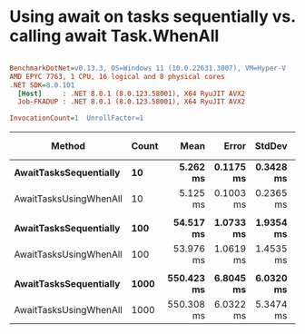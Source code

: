 # Using await on tasks sequentially vs. calling await Task.WhenAll


``` ini

BenchmarkDotNet=v0.13.3, OS=Windows 11 (10.0.22631.3007), VM=Hyper-V
AMD EPYC 7763, 1 CPU, 16 logical and 8 physical cores
.NET SDK=8.0.101
  [Host]     : .NET 8.0.1 (8.0.123.58001), X64 RyuJIT AVX2
  Job-FKADUP : .NET 8.0.1 (8.0.123.58001), X64 RyuJIT AVX2

InvocationCount=1  UnrollFactor=1  

```
|                 Method | Count |       Mean |     Error |    StdDev | Ratio | RatioSD |  Allocated | Alloc Ratio |
|----------------------- |------ |-----------:|----------:|----------:|------:|--------:|-----------:|------------:|
| **AwaitTasksSequentially** |    **10** |   **5.262 ms** | **0.1175 ms** | **0.3428 ms** |  **1.00** |    **0.00** |   **37.87 KB** |        **1.00** |
| AwaitTasksUsingWhenAll |    10 |   5.125 ms | 0.1003 ms | 0.2365 ms |  0.97 |    0.08 |   37.59 KB |        0.99 |
|                        |       |            |           |           |       |         |            |             |
| **AwaitTasksSequentially** |   **100** |  **54.517 ms** | **1.0733 ms** | **1.9354 ms** |  **1.00** |    **0.00** |  **392.95 KB** |        **1.00** |
| AwaitTasksUsingWhenAll |   100 |  53.976 ms | 1.0619 ms | 1.4535 ms |  0.99 |    0.05 |  393.09 KB |        1.00 |
|                        |       |            |           |           |       |         |            |             |
| **AwaitTasksSequentially** |  **1000** | **550.423 ms** | **6.8045 ms** | **6.0320 ms** |  **1.00** |    **0.00** | **3996.55 KB** |        **1.00** |
| AwaitTasksUsingWhenAll |  1000 | 550.308 ms | 6.0322 ms | 5.3474 ms |  1.00 |    0.02 | 3994.83 KB |        1.00 |
